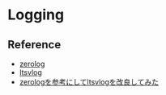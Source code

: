 # Logging

## Reference
- [zerolog](https://github.com/rs/zerolog)
- [ltsvlog](https://github.com/hnakamur/ltsvlog)
- [zerologを参考にしてltsvlogを改良してみた](https://hnakamur.github.io/blog/2017/05/28/improve-ltsvlog-with-referring-to-zerolog/)
